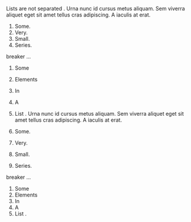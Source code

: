 Lists are not separated
.
Urna nunc id cursus metus aliquam. Sem viverra aliquet eget sit amet tellus cras adipiscing. A iaculis at erat.


1. Some.
2. Very.
3. Small.
4. Series.

breaker ...

1. Some
2. Elements
3. In
4. A
5. List
.
Urna nunc id cursus metus aliquam.
Sem viverra aliquet eget sit amet tellus cras adipiscing. A iaculis at erat.

1. Some.
1. Very.
1. Small.
1. Series.

breaker ...

1. Some
1. Elements
1. In
1. A
1. List
.
